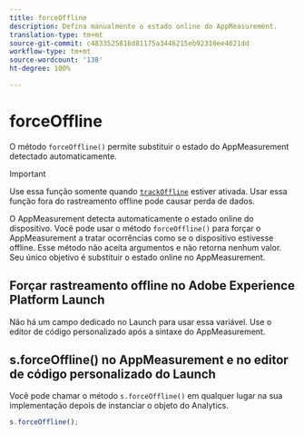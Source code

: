 ```yaml
---
title: forceOffline
description: Defina manualmente o estado online do AppMeasurement.
translation-type: tm+mt
source-git-commit: c4833525816d81175a3446215eb92310ee4021dd
workflow-type: tm+mt
source-wordcount: '138'
ht-degree: 100%

---
```



# forceOffline

O método `forceOffline()` permite substituir o estado do AppMeasurement detectado automaticamente.

>[!IMPORTANT]
>
>Use essa função somente quando [`trackOffline`](../config-vars/trackoffline.md) estiver ativada. Usar essa função fora do rastreamento offline pode causar perda de dados.

O AppMeasurement detecta automaticamente o estado online do dispositivo. Você pode usar o método `forceOffline()` para forçar o AppMeasurement a tratar ocorrências como se o dispositivo estivesse offline. Esse método não aceita argumentos e não retorna nenhum valor. Seu único objetivo é substituir o estado online no AppMeasurement.

## Forçar rastreamento offline no Adobe Experience Platform Launch

Não há um campo dedicado no Launch para usar essa variável. Use o editor de código personalizado após a sintaxe do AppMeasurement.

## s.forceOffline() no AppMeasurement e no editor de código personalizado do Launch

Você pode chamar o método `s.forceOffline()` em qualquer lugar na sua implementação depois de instanciar o objeto do Analytics.

```js
s.forceOffline();
```
